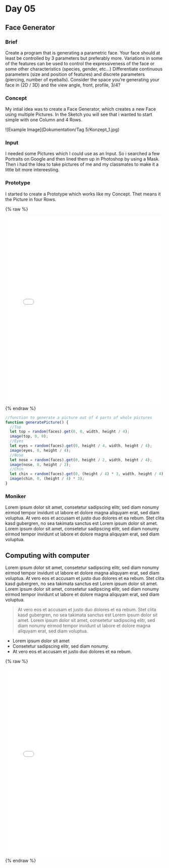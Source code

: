 # Day 05

## Face Generator

### Brief

Create a program that is generating a parametric face. Your face should at least be controlled by 3 parameters but preferably more. Variations in some of the features can be used to control the expressiveness of the face or some other characteristics (species, gender, etc…) Differentiate continuous parameters (size and position of features) and discrete parameters (piercing, number of eyeballs). Consider the space you’re generating your face in (2D / 3D) and the view angle, front, profile, 3/4?

### Concept

My intial idea was to create a Face Generator, which creates a new Face using multiple Pictures. In the Sketch you will see that i wanted to start simple with one Column and 4 Rows.

![Example Image](Dokumentation/Tag 5/Konzept_1.jpg)

### Input

I needed some Pictures which I could use as an Input. So i searched a few Portraits on Google and then lined them up in Photoshop by using a Mask. Then i had the Idea to take pictures of me and my classmates to make it a little bit more intereesting.

### Prototype

I started to create a Prototype which works like my Concept. Thet means it the Picture in four Rows.

{% raw %}

<iframe src="projects/Day5_Faces/facegenerator_v1/index.html" width="100%" height="600" frameborder="no"></iframe>
{% endraw %}

```js
//function to generate a picture out of 4 parts of whole pictures
function generatePicture() {
  //Top
  let top = random(faces).get(0, 0, width, height / 4);
  image(top, 0, 0);
  //Eyes
  let eyes = random(faces).get(0, height / 4, width, height / 4);
  image(eyes, 0, height / 4);
  //Nose
  let nose = random(faces).get(0, height / 2, width, height / 4);
  image(nose, 0, height / 2);
  //Chin
  let chin = random(faces).get(0, (height / 4) * 3, width, height / 4);
  image(chin, 0, (height / 4) * 3);
}
```

### Moniker

Lorem ipsum dolor sit amet, consetetur sadipscing elitr, sed diam nonumy eirmod tempor invidunt ut labore et dolore magna aliquyam erat, sed diam voluptua. At vero eos et accusam et justo duo dolores et ea rebum. Stet clita kasd gubergren, no sea takimata sanctus est Lorem ipsum dolor sit amet. Lorem ipsum dolor sit amet, consetetur sadipscing elitr, sed diam nonumy eirmod tempor invidunt ut labore et dolore magna aliquyam erat, sed diam voluptua.

## Computing with computer

Lorem ipsum dolor sit amet, consetetur sadipscing elitr, sed diam nonumy eirmod tempor invidunt ut labore et dolore magna aliquyam erat, sed diam voluptua. At vero eos et accusam et justo duo dolores et ea rebum. Stet clita kasd gubergren, no sea takimata sanctus est Lorem ipsum dolor sit amet. Lorem ipsum dolor sit amet, consetetur sadipscing elitr, sed diam nonumy eirmod tempor invidunt ut labore et dolore magna aliquyam erat, sed diam voluptua.

> At vero eos et accusam et justo duo dolores et ea rebum. Stet clita kasd gubergren, no sea takimata sanctus est Lorem ipsum dolor sit amet. Lorem ipsum dolor sit amet, consetetur sadipscing elitr, sed diam nonumy eirmod tempor invidunt ut labore et dolore magna aliquyam erat, sed diam voluptua.

- Lorem ipsum dolor sit amet
- Consetetur sadipscing elitr, sed diam nonumy.
- At vero eos et accusam et justo duo dolores et ea rebum.

{% raw %}

<iframe src="projects\Day5_Faces\facegenerator_1.2\index.html" width="100%" height="600" frameborder="no"></iframe>
{% endraw %}
